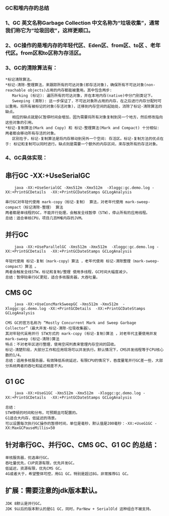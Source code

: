 ﻿### GC和堆内存的总结

### 1、GC 英文名称Garbage Collection 中文名称为“垃圾收集”，通常我们称它为“垃圾回收”，这样更顺口。

### 2、GC操作的是堆内存的年轻代区、Eden区、from区、to区 、老年代区。from区和to区称为存活区。

### 3、GC的清除算法有：

	*标记清除算法。
	*标记-清除-整理算法，来跟踪所有的可达对象(即存活对象)，确保所有不可达对象(non-reachable objects)占用的内存都能被重用。其中包含两步:
	   Marking (标记): 遍历所有的可达对象，并在本地内存(native)中分门别类记下。
	   Sweeping (清除): 这一步保证了，不可达对象所占用的内存，在之后进行内存分配时可以重用。将所有被标记的对象(存活对象)，迁移到内存空间的起始处，消除了标记-清除算法的缺点。
	   相应的缺点就是GC暂停时间会增加，因为需要将所有对象复制到另一个地方，然后修改指向这些对象的引用。
	*标记-复制算法(Mark and Copy) 和 标记-整理算法(Mark and Compact) 十分相似: 两者都会移动所有存活的对象。
	   区别在于，标记-复制算法是将内存移动到另外一个空间: 存活区。标记-复制方法的优点在于: 标记和复制可以同时进行。缺点则是需要一个额外的内存区间，来存放所有的存活对象。
### 4、GC具体实现：

## 串行GC -XX:+UseSerialGC
```log
	java -XX:+UseSerialGC -Xms512m -Xmx512m  -Xloggc:gc.demo.log -XX:+PrintGCDetails  -XX:+PrintGCDateStamps GCLogAnalysis
```
	串行GC对年轻代使用 mark-copy（标记-复制） 算法，对老年代使用 mark-sweep-compact（标记清除-整理） 算法
	两者都是单线程的GC，不能并行处理，会触发全线暂停（STW），停止所有的应用线程。
	总结：适合单核CPU，项目几百M堆内存的JVM。

## 并行GC
```log
	java -XX:+UseParallelGC -Xms512m -Xmx512m  -Xloggc:gc.demo.log -XX:+PrintGCDetails  -XX:+PrintGCDateStamps GCLogAnalysis
```
	年轻代使用 标记-复制（mark-copy）算法 ，老年代使用 标记-清除整理（mark-sweep-compact）算法 。
	两者会触发全线STW，标记和复制/整理 使用多线程，GC时间大幅度减少。
	总结：暂停较串行GC更短，适合多核服务器，大吞吐量。

## CMS GC
```log
	java -XX:+UseConcMarkSweepGC -Xms512m -Xmx512m  -Xloggc:gc.demo.log -XX:+PrintGCDetails  -XX:+PrintGCDateStamps GCLogAnalysis
```
	CMS GC的官方名称为 “Mostly Concurrent Mark and Sweep Garbage Collector”（最大并发-标记-清除-垃圾收集器）。
	其对年轻代采用并行 STW方式的 mark-copy (标记-复制)算法 ，对老年代主要使用并发 mark-sweep (标记-清除)算法
	特点：不对老年区进行整理，使用空闲列表来管理内存空间的回收。
	标记-清楚阶段，大部分工作和应用现场可以并发执行。默认情况下，CMS并发线程等于CPU核心数的1/4。
	总结：适用多核服务器，有效降低系统延迟，有限CPU的情况下，吞度量笔并行GC差一些，大部分系统两者的吞吐和延迟相差不大。

## G1 GC
```log
	java -XX:+UseG1GC -Xms512m -Xmx512m  -Xloggc:gc.demo.log -XX:+PrintGCDetails  -XX:+PrintGCDateStamps GCLogAnalysis
```
	总结：
	STW停顿的时间和分布，可预期且可配置的。
	G1适合大内存，低延迟的场景。
	可以设置每次执行GC操作的暂停时间，单位是毫秒，默认值是200毫秒：-XX:+UseG1GC -XX:MaxGCPauseMillis=50    

## 针对串行GC、并行GC、CMS GC、G1 GC 的总结：
	单核服务器，优选串行GC。
	吞吐量优先，CUP资源有限，优先并发GC。
	低延迟，资源有限，优先CMS GC。
	4G或者大于，希望整体可控，用G1 GC。特别是超过8G，非常推荐G1 GC。

## 扩展：需要注意的jdk版本默认。
	JDK 8默认是并行GC。
	JDK 9以后的版本默认的是G1 GC，同时，ParNew + SerialOld 这种组合不被支持。






